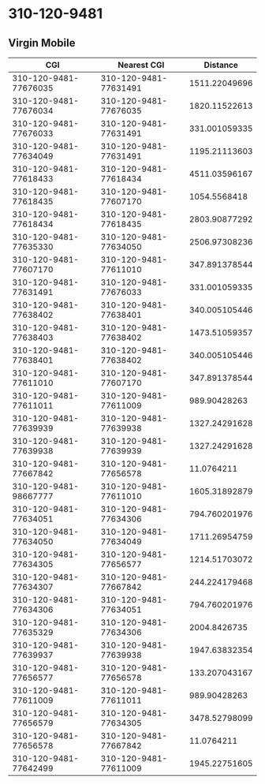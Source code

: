 # 310-120-9481
## Virgin Mobile


| CGI | Nearest CGI | Distance |
|-----|-------------|----------|
| 310-120-9481-77676035 | 310-120-9481-77631491 | 1511.22049696 |
| 310-120-9481-77676034 | 310-120-9481-77676035 | 1820.11522613 |
| 310-120-9481-77676033 | 310-120-9481-77631491 | 331.001059335 |
| 310-120-9481-77634049 | 310-120-9481-77631491 | 1195.21113603 |
| 310-120-9481-77618433 | 310-120-9481-77618434 | 4511.03596167 |
| 310-120-9481-77618435 | 310-120-9481-77607170 | 1054.5568418 |
| 310-120-9481-77618434 | 310-120-9481-77618435 | 2803.90877292 |
| 310-120-9481-77635330 | 310-120-9481-77634050 | 2506.97308236 |
| 310-120-9481-77607170 | 310-120-9481-77611010 | 347.891378544 |
| 310-120-9481-77631491 | 310-120-9481-77676033 | 331.001059335 |
| 310-120-9481-77638402 | 310-120-9481-77638401 | 340.005105446 |
| 310-120-9481-77638403 | 310-120-9481-77638402 | 1473.51059357 |
| 310-120-9481-77638401 | 310-120-9481-77638402 | 340.005105446 |
| 310-120-9481-77611010 | 310-120-9481-77607170 | 347.891378544 |
| 310-120-9481-77611011 | 310-120-9481-77611009 | 989.90428263 |
| 310-120-9481-77639939 | 310-120-9481-77639938 | 1327.24291628 |
| 310-120-9481-77639938 | 310-120-9481-77639939 | 1327.24291628 |
| 310-120-9481-77667842 | 310-120-9481-77656578 | 11.0764211 |
| 310-120-9481-98667777 | 310-120-9481-77611010 | 1605.31892879 |
| 310-120-9481-77634051 | 310-120-9481-77634306 | 794.760201976 |
| 310-120-9481-77634050 | 310-120-9481-77634049 | 1711.26954759 |
| 310-120-9481-77634305 | 310-120-9481-77656577 | 1214.51703072 |
| 310-120-9481-77634307 | 310-120-9481-77667842 | 244.224179468 |
| 310-120-9481-77634306 | 310-120-9481-77634051 | 794.760201976 |
| 310-120-9481-77635329 | 310-120-9481-77634306 | 2004.8426735 |
| 310-120-9481-77639937 | 310-120-9481-77639938 | 1947.63832354 |
| 310-120-9481-77656577 | 310-120-9481-77656578 | 133.207043167 |
| 310-120-9481-77611009 | 310-120-9481-77611011 | 989.90428263 |
| 310-120-9481-77656579 | 310-120-9481-77634305 | 3478.52798099 |
| 310-120-9481-77656578 | 310-120-9481-77667842 | 11.0764211 |
| 310-120-9481-77642499 | 310-120-9481-77611009 | 1945.22751605 |
